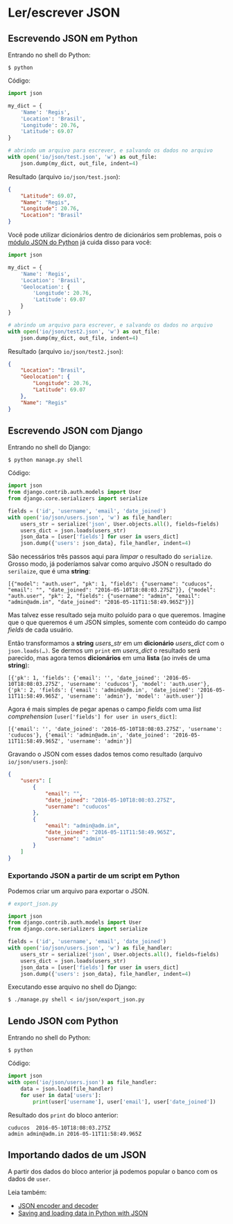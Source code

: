 # Ler/escrever JSON

## Escrevendo JSON em Python

Entrando no shell do Python:

```console
$ python
```

Código:

```python
import json

my_dict = {
    'Name': 'Regis',
    'Location': 'Brasil',
    'Longitude': 20.76,
    'Latitude': 69.07
}

# abrindo um arquivo para escrever, e salvando os dados no arquivo
with open('io/json/test.json', 'w') as out_file:
    json.dump(my_dict, out_file, indent=4)
```

Resultado (arquivo `io/json/test.json`):

```json
{
    "Latitude": 69.07,
    "Name": "Regis",
    "Longitude": 20.76,
    "Location": "Brasil"
}
```

Você pode utilizar dicionários dentro de dicionários sem problemas, pois o
[módulo JSON do Python](https://docs.python.org/3/library/json.html) já cuida
disso para você: 

```python
import json

my_dict = {
    'Name': 'Regis',
    'Location': 'Brasil',
    'Geolocation': {
        'Longitude': 20.76,
        'Latitude': 69.07
    }
}

# abrindo um arquivo para escrever, e salvando os dados no arquivo
with open('io/json/test2.json', 'w') as out_file:
    json.dump(my_dict, out_file, indent=4)
```

Resultado (arquivo `io/json/test2.json`):

```json
{
    "Location": "Brasil",
    "Geolocation": {
        "Longitude": 20.76,
        "Latitude": 69.07
    },
    "Name": "Regis"
}
```

## Escrevendo JSON com Django

Entrando no shell do Django:

```console
$ python manage.py shell
```

Código:

```python
import json
from django.contrib.auth.models import User
from django.core.serializers import serialize

fields = ('id', 'username', 'email', 'date_joined')
with open('io/json/users.json', 'w') as file_handler:
    users_str = serialize('json', User.objects.all(), fields=fields)
    users_dict = json.loads(users_str)
    json_data = [user['fields'] for user in users_dict]
    json.dump({'users': json_data}, file_handler, indent=4)
```

São necessários três passos aqui para _limpar_ o resultado do `serialize`. Grosso modo, já poderíamos salvar como arquivo JSON o resultado do `serilaize`, que é uma **string**:


```
[{"model": "auth.user", "pk": 1, "fields": {"username": "cuducos", "email": "", "date_joined": "2016-05-10T18:08:03.275Z"}}, {"model": "auth.user", "pk": 2, "fields": {"username": "admin", "email": "admin@adm.in", "date_joined": "2016-05-11T11:58:49.965Z"}}]
```

Mas talvez esse resultado seja muito poluído para o que queremos. Imagine que o que queremos é um JSON simples, somente com conteúdo do campo _fields_ de cada usuário.

Então transformamos a **string** *users_str* em um **dicionário** *users_dict* com o `json.loads(…)`. Se dermos um `print` em *users_dict* o resultado será parecido, mas agora temos **dicionários** em uma **lista** (ao invés de uma **string**):

```
[{'pk': 1, 'fields': {'email': '', 'date_joined': '2016-05-10T18:08:03.275Z', 'username': 'cuducos'}, 'model': 'auth.user'}, {'pk': 2, 'fields': {'email': 'admin@adm.in', 'date_joined': '2016-05-11T11:58:49.965Z', 'username': 'admin'}, 'model': 'auth.user'}]
```

Agora é mais simples de pegar apenas o campo _fields_ com uma _list comprehension_ `[user['fields'] for user in users_dict]`:

```
[{'email': '', 'date_joined': '2016-05-10T18:08:03.275Z', 'username': 'cuducos'}, {'email': 'admin@adm.in', 'date_joined': '2016-05-11T11:58:49.965Z', 'username': 'admin'}]
```

Gravando o JSON com esses dados temos como resultado (arquivo `io/json/users.json`):

```json
{
    "users": [
        {
            "email": "",
            "date_joined": "2016-05-10T18:08:03.275Z",
            "username": "cuducos"
        },
        {
            "email": "admin@adm.in",
            "date_joined": "2016-05-11T11:58:49.965Z",
            "username": "admin"
        }
    ]
}
```

### Exportando JSON a partir de um script em Python

Podemos criar um arquivo para exportar o JSON.

```python
# export_json.py

import json
from django.contrib.auth.models import User
from django.core.serializers import serialize

fields = ('id', 'username', 'email', 'date_joined')
with open('io/json/users.json', 'w') as file_handler:
    users_str = serialize('json', User.objects.all(), fields=fields)
    users_dict = json.loads(users_str)
    json_data = [user['fields'] for user in users_dict]
    json.dump({'users': json_data}, file_handler, indent=4)
```

Executando esse arquivo no shell do Django:

```console
$ ./manage.py shell < io/json/export_json.py
```

## Lendo JSON com Python

Entrando no shell do Python:

```console
$ python
```

Código:

```python
import json
with open('io/json/users.json') as file_handler:
    data = json.load(file_handler)
    for user in data['users']:
        print(user['username'], user['email'], user['date_joined'])
```

Resultado dos `print` do bloco anterior:

```
cuducos  2016-05-10T18:08:03.275Z
admin admin@adm.in 2016-05-11T11:58:49.965Z
```

## Importando dados de um JSON

A partir dos dados do bloco anterior já podemos popular o banco com os dados de `user`.

Leia também:

* [JSON encoder and decoder][0]
* [Saving and loading data in Python with JSON][1]


[0]: https://docs.python.org/3/library/json.html
[1]: http://kaira.sgo.fi/2014/05/saving-and-loading-data-in-python-with.html